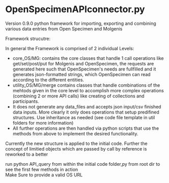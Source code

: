 # OpenSpecimenAPIconnector.py
Version 0.9.0
python framework for importing, exporting and combining various data entries from Open Specimen and Molgenis

Framework strucutre:

In general the Framework is comprised of 2 individual Levels:<br>
  - core_OS/MG: contains the core classes that handle 1 call operations like get/set/post/put for Molgenis   and OpenSpecimen, the requests are generated here such that OpenSpecimen's needs are fullfilled and it generates json-formatted strings, which OpenSpecimen can read according to the different entities.<br>
  - utility_OS/MG/merge contains classes that handle combinations of the mehtods given in the core level to accomplish more complex operations (combining 2 or more API calls) like creating of collections and participants.<br>
  - It does not generate any data_files and accepts json input/csv finished data inputs. More clearly it only does operations that setup predifined structures. Use inheritance as needed (see code file template in util folders for more information)<br>
  - All further operations are then handled via python scripts that use the methods from above to implement the desired functionality.
  
Currently the new structure is applied to the initial code. Further the concept of limitied objects which are passed by call by reference is reworked to a better

run python API_query from within the initial code folder,py from root dir to see the first few methods in action <br>
Make Sure to provide a valid OS URL
